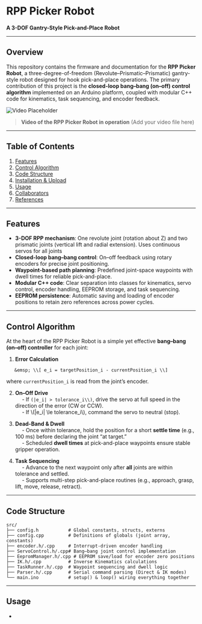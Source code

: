 # RPP Picker Robot

**A 3-DOF Gantry-Style Pick-and-Place Robot**

---

## Overview

This repository contains the firmware and documentation for the **RPP Picker Robot**, a three-degree-of-freedom (Revolute–Prismatic–Prismatic) gantry-style robot designed for hook pick-and-place operations. The primary contribution of this project is the **closed-loop bang–bang (on–off) control algorithm** implemented on an Arduino platform, coupled with modular C++ code for kinematics, task sequencing, and encoder feedback.

![Video Placeholder](static/output.gif)  

> **Video of the RPP Picker Robot in operation** (Add your video file here)

---

## Table of Contents

1. [Features](#features)  
2. [Control Algorithm](#control-algorithm)  
3. [Code Structure](#code-structure)  
4. [Installation & Upload](#installation--upload)  
5. [Usage](#usage)  
6. [Collaborators](#collaborators)  
7. [References](#references)  

---

## Features

- **3-DOF RPP mechanism**: One revolute joint (rotation about Z) and two prismatic joints (vertical lift and radial extension). Uses continuous servos for all joints  
- **Closed-loop bang–bang control**: On–off feedback using rotary encoders for precise joint positioning.  
- **Waypoint-based path planning**: Predefined joint-space waypoints with dwell times for reliable pick-and-place.  
- **Modular C++ code**: Clear separation into classes for kinematics, servo control, encoder handling, EEPROM storage, and task sequencing.  
- **EEPROM persistence**: Automatic saving and loading of encoder positions to retain zero references across power cycles.  

---

## Control Algorithm

At the heart of the RPP Picker Robot is a simple yet effective **bang–bang (on–off) controller** for each joint:

1. **Error Calculation** 
``` 
   &emsp; \\[ e_i = targetPosition_i - currentPosition_i \\]  
```
   where `currentPosition_i` is read from the joint’s encoder.

2. **On–Off Drive**  
   &emsp; - If `(|e_i| > tolerance_i\\)`, drive the servo at full speed in the direction of the error (CW or CCW).  
   &emsp; - If \\(|e_i| \\le tolerance_i\\), command the servo to neutral (stop).

3. **Dead-Band & Dwell**  
   &emsp; - Once within tolerance, hold the position for a short **settle time** (e.g., 100 ms) before declaring the joint “at target.”  
   &emsp; - Scheduled **dwell times** at pick-and-place waypoints ensure stable gripper operation.

4. **Task Sequencing**  
   &emsp; - Advance to the next waypoint only after **all** joints are within tolerance and settled.  
   &emsp; - Supports multi-step pick-and-place routines (e.g., approach, grasp, lift, move, release, retract).

---

## Code Structure

```text
src/
├── config.h           # Global constants, structs, externs
├── config.cpp         # Definitions of globals (joint array, constants)
├── encoder.h/.cpp     # Interrupt-driven encoder handling
├── ServoControl.h/.cpp# Bang–bang joint control implementation
├── EepromManager.h/.cpp # EEPROM save/load for encoder zero positions
├── IK.h/.cpp          # Inverse Kinematics calculations
├── TaskRunner.h/.cpp  # Waypoint sequencing and dwell logic
├── Parser.h/.cpp      # Serial command parsing (Direct & IK modes)
└── main.ino           # setup() & loop() wiring everything together

```
---

## Usage

- 

